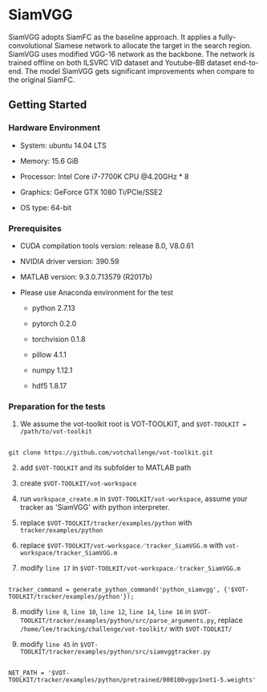 # SiamVGG

SiamVGG adopts SiamFC as the baseline approach. It applies a fully-convolutional Siamese network to allocate the target in the search region. SiamVGG uses modified VGG-16 network as the backbone. The network is trained offline on both ILSVRC VID dataset and Youtube-BB dataset end-to-end. The model SiamVGG gets significant improvements when compare to the original SiamFC.

## Getting Started

### Hardware Environment

* System: ubuntu 14.04 LTS

* Memory: 15.6 GiB

* Processor: Intel Core i7-7700K CPU @4.20GHz * 8

* Graphics: GeForce GTX 1080 Ti/PCle/SSE2

* OS type: 64-bit

### Prerequisites

* CUDA compilation tools version: release 8.0, V8.0.61

* NVIDIA driver version: 390.59

* MATLAB version: 9.3.0.713579 (R2017b)

* Please use Anaconda environment for the test
  
  * python                    2.7.13
  
  * pytorch                   0.2.0
  
  * torchvision               0.1.8
  
  * pillow                    4.1.1
  
  * numpy                     1.12.1
  
  * hdf5                      1.8.17
  
### Preparation for the tests

1. We assume the vot-toolkit root is VOT-TOOLKIT, and `$VOT-TOOLKIT = /path/to/vot-toolkit`

```

git clone https://github.com/votchallenge/vot-toolkit.git

```

2. add `$VOT-TOOLKIT` and its subfolder to MATLAB path

3. create `$VOT-TOOLKIT/vot-workspace`

4. run `workspace_create.m` in `$VOT-TOOLKIT/vot-workspace`, assume your tracker as 'SiamVGG' with python interpreter.

5. replace `$VOT-TOOLKIT/tracker/examples/python` with `tracker/examples/python`

6. replace `$VOT-TOOLKIT/vot-workspace／tracker_SiamVGG.m` with `vot-workspace/tracker_SiamVGG.m`

7. modify `line 17` in `$VOT-TOOLKIT/vot-workspace／tracker_SiamVGG.m`

```

tracker_command = generate_python_command('python_siamvgg', {'$VOT-TOOLKIT/tracker/examples/python'});

```

8. modify `line 8`, `line 10`, `line 12`, `line 14`, `line 16` in `$VOT-TOOLKIT/tracker/examples/python/src/parse_arguments.py`, replace `/home/lee/tracking/challenge/vot-toolkit/` with `$VOT-TOOLKIT/`


9. modify `line 45` in `$VOT-TOOLKIT/tracker/examples/python/src/siamvggtracker.py`

```

NET_PATH = '$VOT-TOOLKIT/tracker/examples/python/pretrained/000100vggv1net1-5.weights'

```
